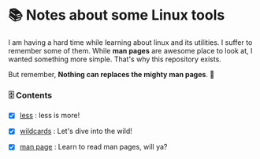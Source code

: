 # 📚 Notes about some Linux tools

I am having a hard time while learning about linux and its utilities. I suffer to remember some of them. While **man pages** are awesome place to look at, I wanted something more simple. That's why this repository exists.

But remember, **Nothing can replaces the mighty man pages**. 💪‍

### 🗄️ Contents

- [x] [less](https://github.com/Dhar01/Linux-Tools/blob/main/docs/less_is_more.md) : less is more!
- [x] [wildcards](https://github.com/Dhar01/Linux-Tools/blob/main/docs/learn_wildcards.md) : Let's dive into the wild!
- [x] [man page](https://github.com/Dhar01/Linux-Tools/blob/main/docs/read_man_page.md) : Learn to read man pages, will ya?


